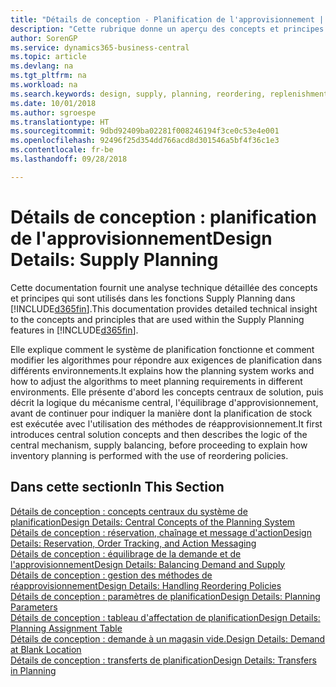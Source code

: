 ```yaml
---
title: "Détails de conception - Planification de l'approvisionnement | Microsoft Docs"
description: "Cette rubrique donne un aperçu des concepts et principes qui sont utilisés avec les fonctionnalités de planification de l'approvisionnement dans Business Central."
author: SorenGP
ms.service: dynamics365-business-central
ms.topic: article
ms.devlang: na
ms.tgt_pltfrm: na
ms.workload: na
ms.search.keywords: design, supply, planning, reordering, replenishment
ms.date: 10/01/2018
ms.author: sgroespe
ms.translationtype: HT
ms.sourcegitcommit: 9dbd92409ba02281f008246194f3ce0c53e4e001
ms.openlocfilehash: 92496f25d354dd766acd8d301546a5bf4f36c1e3
ms.contentlocale: fr-be
ms.lasthandoff: 09/28/2018

---
```

# <a name="design-details-supply-planning"></a><span data-ttu-id="21277-103">Détails de conception : planification de l'approvisionnement</span><span class="sxs-lookup"><span data-stu-id="21277-103">Design Details: Supply Planning</span></span>
<span data-ttu-id="21277-104">Cette documentation fournit une analyse technique détaillée des concepts et principes qui sont utilisés dans les fonctions Supply Planning dans [!INCLUDE[d365fin](includes/d365fin_md.md)].</span><span class="sxs-lookup"><span data-stu-id="21277-104">This documentation provides detailed technical insight to the concepts and principles that are used within the Supply Planning features in [!INCLUDE[d365fin](includes/d365fin_md.md)].</span></span>  

<span data-ttu-id="21277-105">Elle explique comment le système de planification fonctionne et comment modifier les algorithmes pour répondre aux exigences de planification dans différents environnements.</span><span class="sxs-lookup"><span data-stu-id="21277-105">It explains how the planning system works and how to adjust the algorithms to meet planning requirements in different environments.</span></span> <span data-ttu-id="21277-106">Elle présente d'abord les concepts centraux de solution, puis décrit la logique du mécanisme central, l'équilibrage d'approvisionnement, avant de continuer pour indiquer la manière dont la planification de stock est exécutée avec l'utilisation des méthodes de réapprovisionnement.</span><span class="sxs-lookup"><span data-stu-id="21277-106">It first introduces central solution concepts and then describes the logic of the central mechanism, supply balancing, before proceeding to explain how inventory planning is performed with the use of reordering policies.</span></span>  

## <a name="in-this-section"></a><span data-ttu-id="21277-107">Dans cette section</span><span class="sxs-lookup"><span data-stu-id="21277-107">In This Section</span></span>  
[<span data-ttu-id="21277-108">Détails de conception : concepts centraux du système de planification</span><span class="sxs-lookup"><span data-stu-id="21277-108">Design Details: Central Concepts of the Planning System</span></span>](design-details-central-concepts-of-the-planning-system.md)  
[<span data-ttu-id="21277-109">Détails de conception : réservation, chaînage et message d'action</span><span class="sxs-lookup"><span data-stu-id="21277-109">Design Details: Reservation, Order Tracking, and Action Messaging</span></span>](design-details-reservation-order-tracking-and-action-messaging.md)  
[<span data-ttu-id="21277-110">Détails de conception : équilibrage de la demande et de l'approvisionnement</span><span class="sxs-lookup"><span data-stu-id="21277-110">Design Details: Balancing Demand and Supply</span></span>](design-details-balancing-demand-and-supply.md)  
[<span data-ttu-id="21277-111">Détails de conception : gestion des méthodes de réapprovisionnement</span><span class="sxs-lookup"><span data-stu-id="21277-111">Design Details: Handling Reordering Policies</span></span>](design-details-handling-reordering-policies.md)  
[<span data-ttu-id="21277-112">Détails de conception : paramètres de planification</span><span class="sxs-lookup"><span data-stu-id="21277-112">Design Details: Planning Parameters</span></span>](design-details-planning-parameters.md)  
[<span data-ttu-id="21277-113">Détails de conception : tableau d'affectation de planification</span><span class="sxs-lookup"><span data-stu-id="21277-113">Design Details: Planning Assignment Table</span></span>](design-details-planning-assignment-table.md)  
[<span data-ttu-id="21277-114">Détails de conception : demande à un magasin vide.</span><span class="sxs-lookup"><span data-stu-id="21277-114">Design Details: Demand at Blank Location</span></span>](design-details-demand-at-blank-location.md)  
[<span data-ttu-id="21277-115">Détails de conception : transferts de planification</span><span class="sxs-lookup"><span data-stu-id="21277-115">Design Details: Transfers in Planning</span></span>](design-details-transfers-in-planning.md)

